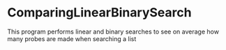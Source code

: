 # ComparingLinearBinarySearch
This program performs linear and binary searches to see on average how many probes are made when searching a list
